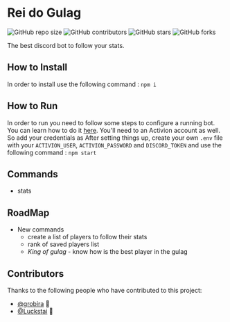 # Rei do Gulag

![GitHub repo size](https://img.shields.io/github/repo-size/grobira/rei-do-gulag)
![GitHub contributors](https://img.shields.io/github/contributors/grobira/rei-do-gulag)
![GitHub stars](https://img.shields.io/github/stars/grobira/rei-do-gulag?style=social)
![GitHub forks](https://img.shields.io/github/forks/grobira/rei-do-gulag?style=social)

The best discord bot to follow your stats.

## How to Install

In order to install use the following command :
`npm i`

## How to Run

In order to run you need to follow some steps to configure a running bot. You can learn how to do it [here](https://discordjs.guide/preparations/setting-up-a-bot-application.html#creating-your-bot).
You'll need to an Activion account as well. So add your credentials as
After setting things up, create your own `.env` file with your `ACTIVION_USER`, `ACTIVION_PASSWORD` and `DISCORD_TOKEN` and use the following command :
`npm start`

## Commands

- stats

## RoadMap

- New commands
  - create a list of players to follow their stats
  - rank of saved players list
  - _King of gulag_ - know how is the best player in the gulag

## Contributors

Thanks to the following people who have contributed to this project:

* [@grobira](https://github.com/grobira) 📖
* [@Luckstai](https://github.com/Luckstai) 🐛
